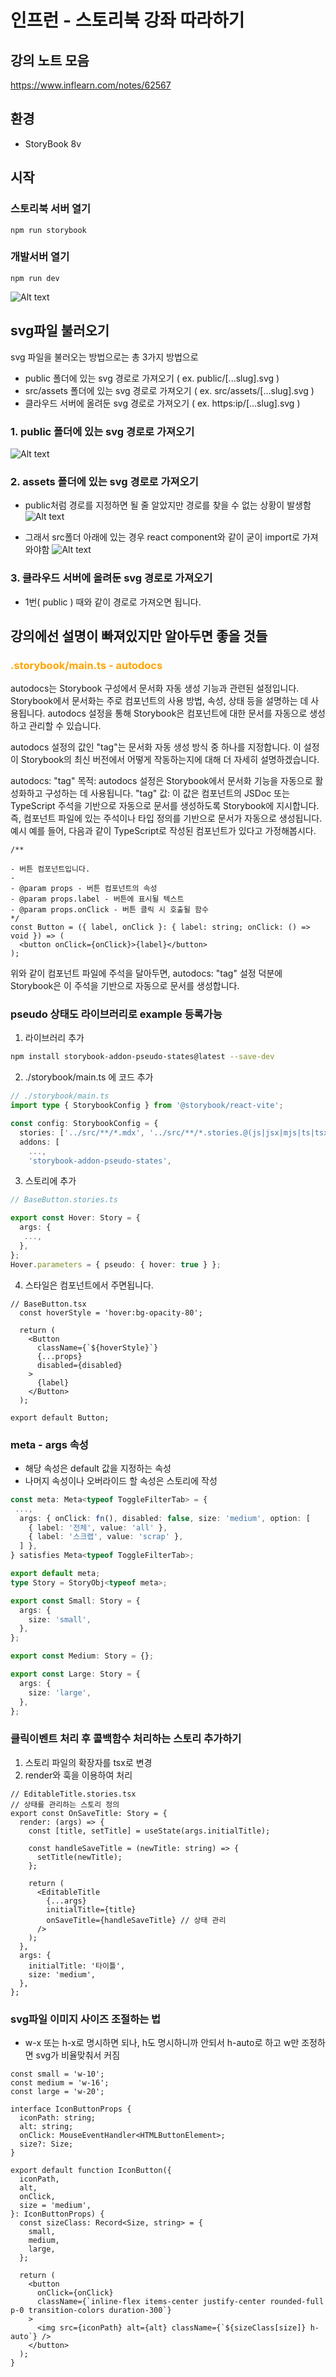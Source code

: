 # 인프런 - 스토리북 강좌 따라하기

## 강의 노트 모음

https://www.inflearn.com/notes/62567

## 환경

- StoryBook 8v

## 시작

### 스토리북 서버 열기

`npm run storybook`

### 개발서버 열기

`npm run dev`

![Alt text](public/screenshots/screenshot4.png)

## svg파일 불러오기

svg 파일을 불러오는 방법으로는 총 3가지 방법으로

- public 폴더에 있는 svg 경로로 가져오기 ( ex. public/[...slug].svg )
- src/assets 폴더에 있는 svg 경로로 가져오기 ( ex. src/assets/[...slug].svg )
- 클라우드 서버에 올려둔 svg 경로로 가져오기 ( ex. https:ip/[...slug].svg )

### 1. public 폴더에 있는 svg 경로로 가져오기

![Alt text](public/screenshots/screenshot1.png)

### 2. assets 폴더에 있는 svg 경로로 가져오기

- public처럼 경로를 지정하면 될 줄 알았지만 경로를 찾을 수 없는 상황이 발생함
  ![Alt text](public/screenshots/screenshot2.png)

- 그래서 src폴더 아래에 있는 경우 react component와 같이 굳이 import로 가져와야함
  ![Alt text](public/screenshots/screenshot3.png)

### 3. 클라우드 서버에 올려둔 svg 경로로 가져오기

- 1번( public ) 때와 같이 경로로 가져오면 됩니다.

## 강의에선 설명이 빠져있지만 알아두면 좋을 것들

### <span style="color: orange;">.storybook/main.ts - autodocs</span>

autodocs는 Storybook 구성에서 문서화 자동 생성 기능과 관련된 설정입니다. Storybook에서 문서화는 주로 컴포넌트의 사용 방법, 속성, 상태 등을 설명하는 데 사용됩니다. autodocs 설정을 통해 Storybook은 컴포넌트에 대한 문서를 자동으로 생성하고 관리할 수 있습니다.

autodocs 설정의 값인 "tag"는 문서화 자동 생성 방식 중 하나를 지정합니다. 이 설정이 Storybook의 최신 버전에서 어떻게 작동하는지에 대해 더 자세히 설명하겠습니다.

autodocs: "tag"
목적: autodocs 설정은 Storybook에서 문서화 기능을 자동으로 활성화하고 구성하는 데 사용됩니다.
"tag" 값: 이 값은 컴포넌트의 JSDoc 또는 TypeScript 주석을 기반으로 자동으로 문서를 생성하도록 Storybook에 지시합니다. 즉, 컴포넌트 파일에 있는 주석이나 타입 정의를 기반으로 문서가 자동으로 생성됩니다.
예시
예를 들어, 다음과 같이 TypeScript로 작성된 컴포넌트가 있다고 가정해봅시다.

```tsx
/**

- 버튼 컴포넌트입니다.
-
- @param props - 버튼 컴포넌트의 속성
- @param props.label - 버튼에 표시될 텍스트
- @param props.onClick - 버튼 클릭 시 호출될 함수
*/
const Button = ({ label, onClick }: { label: string; onClick: () => void }) => (
  <button onClick={onClick}>{label}</button>
);
```

위와 같이 컴포넌트 파일에 주석을 달아두면, autodocs: "tag" 설정 덕분에 Storybook은 이 주석을 기반으로 자동으로 문서를 생성합니다.

### pseudo 상태도 라이브러리로 example 등록가능

1. 라이브러리 추가

```bash
npm install storybook-addon-pseudo-states@latest --save-dev
```
2. ./storybook/main.ts 에 코드 추가

```ts
// ./storybook/main.ts
import type { StorybookConfig } from '@storybook/react-vite';

const config: StorybookConfig = {
  stories: ['../src/**/*.mdx', '../src/**/*.stories.@(js|jsx|mjs|ts|tsx)'],
  addons: [
    ...,
    'storybook-addon-pseudo-states',
```

3. 스토리에 추가

```ts
// BaseButton.stories.ts

export const Hover: Story = {
  args: {
   ...,
  },
};
Hover.parameters = { pseudo: { hover: true } };
```

4. 스타일은 컴포넌트에서 주면됩니다.
```tsx
// BaseButton.tsx
  const hoverStyle = 'hover:bg-opacity-80';

  return (
    <Button
      className={`${hoverStyle}`}
      {...props}
      disabled={disabled}
    >
      {label}
    </Button>
  );

export default Button;
```

### meta - args 속성

- 해당 속성은 default 값을 지정하는 속성
- 나머지 속성이나 오버라이드 할 속성은 스토리에 작성
  
```ts
const meta: Meta<typeof ToggleFilterTab> = {
 ...,
  args: { onClick: fn(), disabled: false, size: 'medium', option: [
    { label: '전체', value: 'all' },
    { label: '스크랩', value: 'scrap' },
  ] },
} satisfies Meta<typeof ToggleFilterTab>;

export default meta;
type Story = StoryObj<typeof meta>;

export const Small: Story = {
  args: {
    size: 'small',
  },
};

export const Medium: Story = {};

export const Large: Story = {
  args: {
    size: 'large',
  },
};
```

### 클릭이벤트 처리 후 콜백함수 처리하는 스토리 추가하기

1. 스토리 파일의 확장자를 tsx로 변경
2. render와 훅을 이용하여 처리
  
```tsx
// EditableTitle.stories.tsx
// 상태를 관리하는 스토리 정의
export const OnSaveTitle: Story = {
  render: (args) => {
    const [title, setTitle] = useState(args.initialTitle);

    const handleSaveTitle = (newTitle: string) => {
      setTitle(newTitle);
    };

    return (
      <EditableTitle
        {...args}
        initialTitle={title}
        onSaveTitle={handleSaveTitle} // 상태 관리
      />
    );
  },
  args: {
    initialTitle: '타이틀',
    size: 'medium',
  },
};
```
### svg파일 이미지 사이즈 조절하는 법

- w-x 또는 h-x로 명시하면 되나, h도 명시하니까 안되서 h-auto로 하고 w만 조정하면 svg가 비율맞춰서 커짐
  
```tsx
const small = 'w-10';
const medium = 'w-16';
const large = 'w-20';

interface IconButtonProps {
  iconPath: string;
  alt: string;
  onClick: MouseEventHandler<HTMLButtonElement>;
  size?: Size;
}

export default function IconButton({
  iconPath,
  alt,
  onClick,
  size = 'medium',
}: IconButtonProps) {
  const sizeClass: Record<Size, string> = {
    small,
    medium,
    large,
  };

  return (
    <button
      onClick={onClick}
      className={`inline-flex items-center justify-center rounded-full p-0 transition-colors duration-300`}
    >
      <img src={iconPath} alt={alt} className={`${sizeClass[size]} h-auto`} />
    </button>
  );
}

```
